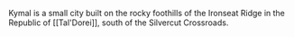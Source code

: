 Kymal is a small city built on the rocky foothills of the Ironseat Ridge in the Republic of [[Tal'Dorei]], south of the Silvercut Crossroads.